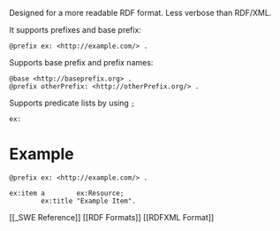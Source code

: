 Designed for a more readable RDF format. Less verbose than RDF/XML.

It supports prefixes and base prefix:

```turtle
@prefix ex: <http://example.com/> .
```

Supports base prefix and prefix names:
```turtle
@base <http://baseprefix.org> .
@prefix otherPrefix: <http://otherPrefix.org/> .
```

Supports predicate lists by using `;`
```turtle
ex:
```
# Example

```turtle
@prefix ex: <http://example.com/> .

ex:item a        ex:Resource;
		ex:title "Example Item".
```


[[_SWE Reference]]
[[RDF Formats]]
[[RDFXML Format]]